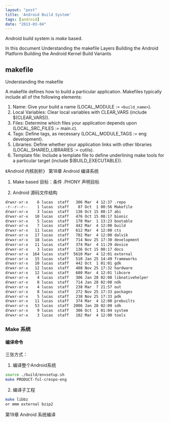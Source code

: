 ```yaml
---
layout: "post"
title: 'Android Build System'
tags: [android]
date: "2013-03-04"
---
```


Android build system is _make_ based.

In this document
Understanding the makefile
Layers
Building the Android Platform
Building the Android Kernel
Build Variants

## makefile

Understanding the makefile

A makefile defines how to build a particular application. Makefiles typically include all of the following elements:

1. Name: Give your build a name (LOCAL_MODULE := `<build_name>`).
2. Local Variables: Clear local variables with CLEAR_VARS (include $(CLEAR_VARS)).
3. Files: Determine which files your application depends upon (LOCAL_SRC_FILES := main.c).
4. Tags: Define tags, as necessary (LOCAL_MODULE_TAGS := eng development).
5. Libraries: Define whether your application links with other libraries (LOCAL_SHARED_LIBRARIES := cutils).
6. Template file: Include a template file to define underlining make tools for a particular target (include $(BUILD_EXECUTABLE)).

《Android 内核剖析》 第18章 Android 编译系统

1. Make based
   目标：条件
   .PHONY 声明目标

2. Android 源码文件结构

```bash
drwxr-xr-x    6 lucas  staff   306 Mar  4 12:37 .repo
-r--r--r--    1 lucas  staff    87 Oct  1 00:56 Makefile
drwxr-xr-x    3 lucas  staff   136 Oct 15 08:17 abi
drwxr-xr-x   10 lucas  staff   476 Oct 15 08:17 bionic
drwxr-xr-x    5 lucas  staff   170 Mar  1 13:23 bootable
drwxr-xr-x    7 lucas  staff   442 Mar  4 12:00 build
drwxr-xr-x   11 lucas  staff   612 Mar  4 12:00 cts
drwxr-xr-x   17 lucas  staff   782 Mar  4 12:00 dalvik
drwxr-xr-x   18 lucas  staff   714 Nov 25 17:30 development
drwxr-xr-x   11 lucas  staff   374 Mar  4 11:29 device
drwxr-xr-x    3 lucas  staff   136 Oct 15 08:17 docs
drwxr-xr-x  164 lucas  staff  5610 Mar  4 12:01 external
drwxr-xr-x   15 lucas  staff   510 Jan 25 14:49 frameworks
drwxr-xr-x   10 lucas  staff   442 Oct  1 01:01 gdk
drwxr-xr-x   12 lucas  staff   408 Nov 25 17:32 hardware
drwxr-xr-x   12 lucas  staff   680 Mar  4 12:01 libcore
drwxr-xr-x    4 lucas  staff   306 Jan 28 02:08 libnativehelper
drwxr-xr-x    8 lucas  staff   714 Jan 28 02:08 ndk
drwxr-xr-x    4 lucas  staff   238 Mar  7 21:57 out
drwxr-xr-x    8 lucas  staff   272 Nov 25 17:33 packages
drwxr-xr-x    5 lucas  staff   238 Nov 25 17:33 pdk
drwxr-xr-x   11 lucas  staff   374 Mar  4 12:00 prebuilts
drwxr-xr-x   53 lucas  staff  2006 Jan 28 02:09 sdk
drwxr-xr-x    9 lucas  staff   306 Oct  1 01:04 system
drwxr-xr-x    3 lucas  staff   102 Mar  4 12:00 tools
```

### Make 系统

#### 编译命令

三张方式：

1. 编译整个Android系统

```bash
source ./build/envsetup.sh
make PRODUCT-ful-crespo-eng
```

2. 编译子工程

```bash
make libbz
or mmm external bzip2
```

第19章 Android 系统编译